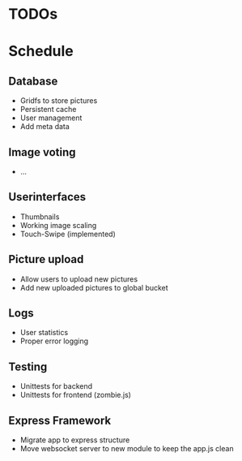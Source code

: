 TODOs
=====

Schedule
========

Database
--------

- Gridfs to store pictures
- Persistent cache
- User management
- Add meta data 

Image voting
------------

- ...

Userinterfaces
--------------

- Thumbnails
- Working image scaling
- Touch-Swipe (implemented)

Picture upload
-------------

- Allow users to upload new pictures
- Add new uploaded pictures to global bucket

Logs
----

- User statistics
- Proper error logging

Testing
-------

- Unittests for backend
- Unittests for frontend (zombie.js)

Express Framework
-----------------

- Migrate app to express structure
- Move websocket server to new module to keep the app.js clean
